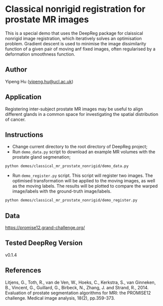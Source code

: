 # Classical nonrigid registration for prostate MR images

This is a special demo that uses the DeepReg package for claissical nonrigid image
registration, which iteratively solves an optimisation problem. Gradient descent is used
to minimise the image dissimilarity function of a given pair of moving anf fixed images,
often regularised by a deformation smoothness function.

## Author

Yipeng Hu (yipeng.hu@ucl.ac.uk)

## Application

Registering inter-subject prostate MR images may be useful to align different glands in
a common space for investigating the spatial distribution of cancer.

## Instructions

- Change current directory to the root directory of DeepReg project;
- Run `demo_data.py` script to download an example MR volumes with the prostate gland
  segmenation;

```bash
python demos/classical_mr_prostate_nonrigid/demo_data.py
```

- Run `demo_register.py` script. This script will register two images. The optimised
  transformation will be applied to the moving images, as well as the moving labels. The
  results will be plotted to compare the warped image/labels with the ground-truth
  image/labels.

```bash
python demos/classical_mr_prostate_nonrigid/demo_register.py
```

## Data

https://promise12.grand-challenge.org/

## Tested DeepReg Version

v0.1.4

## References

Litjens, G., Toth, R., van de Ven, W., Hoeks, C., Kerkstra, S., van Ginneken, B.,
Vincent, G., Guillard, G., Birbeck, N., Zhang, J. and Strand, R., 2014. Evaluation of
prostate segmentation algorithms for MRI: the PROMISE12 challenge. Medical image
analysis, 18(2), pp.359-373.

```

```
